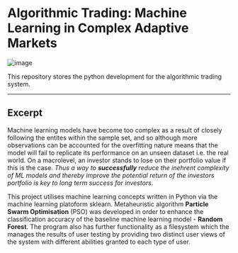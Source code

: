 # Algorithmic Trading: Machine Learning in Complex Adaptive Markets

![image](https://user-images.githubusercontent.com/75015699/158418219-28257172-616b-484e-b0bf-e6e9ce9c59a1.png)


This repository stores the python development for the algorithmic trading system.

---
## Excerpt

Machine learning models have become too complex as a result of closely following the entites within the sample set, and so although more observations can be accounted for the overfitting nature means that the model will fail to replicate its performance on an unseen dataset i.e. the real world. On a macrolevel, an investor stands to lose on their portfolio value if this is the case. *Thus a way to **successfully** reduce the inehrent complexity of ML models and thereby improve the potential return of the investors portfolio is key to long term success for investors*.

This project utilises machine learning concepts written in Python via the machine learning platoform sklearn. Metaheuristic algorithm **Particle Swarm Optimisation** (PSO) was developed in order to enhance the classification accuracy of the baseline machine learning model - **Random Forest**. The program also has further functionality as a filesystem which the manages the results of user testing by providing two distinct user views of the system with different abilities granted to each type of user.

